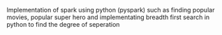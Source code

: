 Implementation of spark using python (pyspark) such as finding popular movies, popular super hero and implementating breadth first search in python to find the degree of seperation

